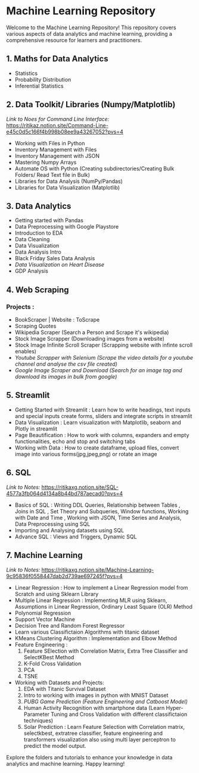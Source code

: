 # Machine Learning Repository

Welcome to the Machine Learning Repository! This repository covers various aspects of data analytics and machine learning, providing a comprehensive resource for learners and practitioners.

## 1. Maths for Data Analytics
   - Statistics
   - Probability Distribution
   - Inferential Statistics

## 2. Data Toolkit/ Libraries (Numpy/Matplotlib)
*Link to Noes for Command Line Interface:*
https://ritikaz.notion.site/Command-Line-e45c0d5c166f4b998b08ee9a43267052?pvs=4
   - Working with Files in Python
   - Inventory Management with Files
   - Inventory Management with JSON
   - Mastering Numpy Arrays
   - Automate OS with Python (Creating subdirectories/Creating Bulk Folders/ Read Text file in Bulk)
   - Libraries for Data Analysis (NumPy/Pandas)
   - Libraries for Data Visualization (Matplotlib)

## 3. Data Analytics
   - Getting started with Pandas
   - Data Preprocessing with Google Playstore
   - Introduction to EDA
   - Data Cleaning
   - Data Visualization
   - Data Analysis Intro
   - Black Friday Sales Data Analysis
   - _Data Visualization on Heart Disease_
   - GDP Analysis

## 4. Web Scraping
   ### Projects :
   - BookScraper | Website : ToScrape
   - Scraping Quotes
   - Wikipedia Scraper (Search a Person and Scrape it's wikipedia)
   - Stock Image Scrapper (Downloading images from a website)
   - Stock Image Infinite Scroll Scraper (Scrapping website with infinte scroll enables)
   - _Youtube Scrapper with Selenium (Scrape the video details for a youtube channel and analyse the csv file created)_
   - _Google Image Scraper and Download (Search for an image tag and download its images in bulk from google)_

## 5. Streamlit
   -    Getting Started with Streamlit : Learn how to write headings, text inputs and special inputs create forms, sliders and integrate scripts in streamlit
   -    Data Visualization : Learn visualization with Matplotlib, seaborn and Plotly in streamlit
   -    Page Beautification : How to work with columns, expanders and empty functionalities, echo and stop and switching tabs
   -    Working with Data : How to create dataframe, upload files, convert image into various forms(jpg,jpeg,png) or rotate an image

## 6. SQL
*Link to Notes:*
https://ritikaxg.notion.site/SQL-4577a3fb064d4134a8b44bd787aecad0?pvs=4
   - Basics of SQL : Writing DDL Queries, Relationship between Tables , Joins in SQL , Set Theory and Subqueries, Window functions, Working with Date and Time , Working with JSON, Time Series and Analysis, Data Preprocessing using SQL
   - Importing and Analysing datasets using SQL
   - Advance SQL : Views and Triggers, Dynamic SQL

## 7. Machine Learning
*Link to Notes:*
https://ritikaxg.notion.site/Machine-Learning-9c95836f0558447dab2d739ae697245f?pvs=4
   - Linear Regression : How to implement a Linear Regression model from Scratch and using Sklearn Library
   - Multiple Linear Regression : Implementing MLR using Sklearn, Assumptions in Linear Regression, Ordinary Least Square (OLR) Method
   - Polynomial Regression
   - Support Vector Machine
   - Decision Tree and Random Forest Regressor
   - Learn various Classifictaion Algorithms with titanic dataset
   - KMeans Clustering Algorithm : Implementation and Elbow Method
   - Feature Engineering :
     1. Feature SElection with Correlation Matrix, Extra Tree Classifier and SelectKBest Method
     2. K-Fold Cross Validation
     3. PCA
     4. TSNE
   - Working with Datasets and Projects:
     1. EDA with Titanic Survival Dataset
     2. Intro to working with images in python with MNIST Dataset
     3. _PUBG Game Prediction (Feature Engineering and Catboost Model)_
     4. Human Activity Recognition with smartphone data (Learn Hyper-Parameter Tuning and Cross Validation with different classifictaion techniques)
     5. Solar Prediction : Learn Feature Selection with Correlation matrix, selectkbest, extratree classifier, feature engineering and transformers visualization also using multi layer perceptron to predict the model output.

Explore the folders and tutorials to enhance your knowledge in data analytics and machine learning. Happy learning!

